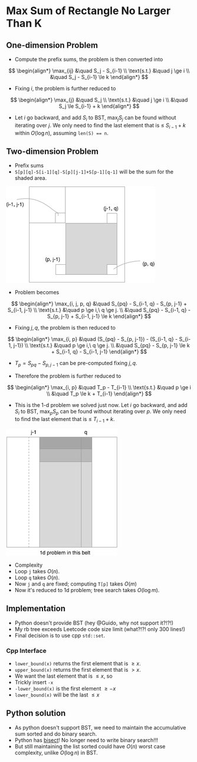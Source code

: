 # Max Sum of Rectangle No Larger Than K

## One-dimension Problem

* Compute the prefix sums, the problem is then converted into

$$
\begin{align*}
\max_{ij} &\quad S_j - S_{i-1} \\
\text{s.t.} &\quad j \ge i \\
            &\quad S_j - S_{i-1} \le k
\end{align*}
$$

* Fixing $i$, the problem is further reduced to

$$
\begin{align*}
\max_{j} &\quad S_j \\
\text{s.t.} &\quad j \ge i \\
            &\quad S_j \le S_{i-1} + k
\end{align*}
$$

* Let $i$ go backward, and add $S_i$ to BST, $\max_j S_j$ can be found without iterating over $j$. We only need to find the last element that is $\le$ $S_{i-1}+k$ within $O(\log n)$, assuming `len(S) == n`.

## Two-dimension Problem

* Prefix sums
 * `S[p][q]-S[i-1][q]-S[p][j-1]+S[p-1][q-1]` will be the sum for the shaded area.

![](prefix-sums.png)

* Problem becomes

$$
\begin{align*}
\max_{i, j, p, q} &\quad S_{pq} - S_{i-1, q} - S_{p, j-1} + S_{i-1, j-1} \\
\text{s.t.} &\quad p \ge i,\ q \ge j. \\
            &\quad S_{pq} - S_{i-1, q} - S_{p, j-1} + S_{i-1, j-1} \le k
\end{align*}
$$

* Fixing $j, q$, the problem is then reduced to

$$
\begin{align*}
\max_{i, p} &\quad (S_{pq} - S_{p, j-1}) - (S_{i-1, q} - S_{i-1, j-1}) \\
\text{s.t.} &\quad p \ge i,\ q \ge j. \\
            &\quad S_{pq} - S_{p, j-1} \le k + S_{i-1, q} - S_{i-1, j-1}
\end{align*}
$$

* $T_p = S_{pq} - S_{p, j-1}$ can be pre-computed fixing $j, q$.

* Therefore the problem is further reduced to

$$
\begin{align*}
\max_{i, p} &\quad T_p - T_{i-1} \\
\text{s.t.} &\quad p \ge i \\
            &\quad T_p \le k + T_{i-1}
\end{align*}
$$

* This is the 1-d problem we solved just now. Let $i$ go backward, and add $S_i$ to BST, $\max_p S_p$ can be found without iterating over $p$. We only need to find the last element that is $\le$ $T_{i-1}+k$.

![](reduce-1d.png)

* Complexity
 * Loop `j` takes $O(n)$.
 * Loop `q` takes $O(n)$.
 * Now `j` and `q` are fixed; computing `T[p]` takes $O(m)$
 * Now it's reduced to 1d problem; tree search takes $O(\log m)$.

## Implementation

* Python doesn't provide BST (hey @Guido, why not support it?!?!)
* My rb tree exceeds Leetcode code size limit (what?!?! only 300 lines!)
* Final decision is to use cpp `std::set`.

### Cpp Interface

* `lower_bound(x)` returns the first element that is $\ge x$.
* `upper_bound(x)` returns the first element that is $>x$.
* We want the last element that is $\le x$, so
 * Trickly insert `-x`
 * `-lower_bound(x)` is the first element $\ge -x$
 * `lower_bound(x)` will be the last $\le x$

## Python solution

* As python doesn't support BST, we need to maintain the accumulative sum sorted and do binary search.
* Python has [bisect](https://docs.python.org/2/library/bisect.html)! No longer need to write binary search!!!
* But still maintaining the list sorted could have $O(n)$ worst case complexity, unlike $O(\log n)$ in BST.